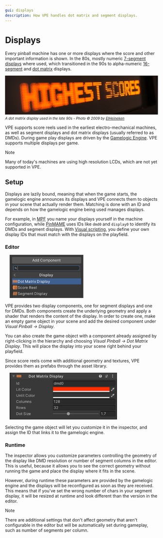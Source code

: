 ```yaml
---
gui: displays
description: How VPE handles dot matrix and segment displays.
---
```

# Displays

Every pinball machine has one or more displays where the score and other important information is shown. In the 80s, mostly numeric [7-segment displays](https://en.wikipedia.org/wiki/Seven-segment_display) where used, which transitioned in the 90s to alpha-numeric [16-segment](https://en.wikipedia.org/wiki/Sixteen-segment_display) and [dot matrix](https://en.wikipedia.org/wiki/Dot-matrix_display) displays.

![DMD](dmd-game_over.jpg)
<small>*A dot matrix display used in the late 90s - Photo © 2009 by [ElHeineken](https://commons.wikimedia.org/wiki/File:Pinball_Dot_Matrix_Display_-_Demolition_Man.JPG)*</small>

VPE supports score reels used in the earliest electro-mechanical machines, as well as segment displays and dot matrix displays (usually referred to as DMDs). During game play displays are driven by the [Gamelogic Engine](xref:gamelogic_engine). VPE supports multiple displays per game.

> [!note]
> Many of today's machines are using high resolution LCDs, which are not yet supported in VPE.

## Setup

Displays are lazily bound, meaning that when the game starts, the gamelogic engine announces its displays and VPE connects them to objects in your scene that actually render them. Matching is done with an ID and depends on how the gamelogic engine being used manages displays. 

For example, in [MPF](xref:mpf_index) you name your displays yourself in the machine configuration, while [PinMAME](xref:pinmame_index) uses IDs like `dmd0` and `display0` to identify its DMDs and segment displays. With [Visual scripting](xref:uvs_index), you define your own display IDs that must match with the displays on the playfield.

### Editor

<img src="display-add-component.png" width="243" alt="Add display component" class="img-responsive pull-right" style="margin-left: 15px"/>

VPE provides two display components, one for segment displays and one for DMDs. Both components create the underlying geometry and apply a shader that renders the content of the display. In order to create one, make an empty game object in your scene and add the desired component under *Visual Pinball -> Display*.

You can also create the game object with a component already assigned by right-clicking in the hierarchy and choosing *Visual Pinball -> Dot Matrix Display*. This will place the display into your scene right behind your playfield.

Since score reels come with additional geometry and textures, VPE provides them as prefabs through the asset library.

<img src="display-dmd-inspector.png" width="354" alt="DMD Inspector" class="img-responsive pull-right" style="margin-left: 15px"/>

Selecting the game object will let you customize it in the inspector, and assign the ID that links it to the gamelogic engine.

### Runtime

The inspector allows you customize parameters controlling the geometry of the display like DMD resolution or number of segment columns in the editor. This is useful, because it allows you to see the correct geometry without running the game and place the display where it fits in the scene.

However, during runtime these parameters are provided by the gamelogic engine and the displays will be reconfigured as soon as they are received. This means that if you've set the wrong number of chars in your segment display, it will be resized at runtime and look different than the version in the editor.

> [!note]
> There are additional settings that don't affect geometry that aren't configurable in the editor but will be automatically set during gameplay, such as number of segments per column.
